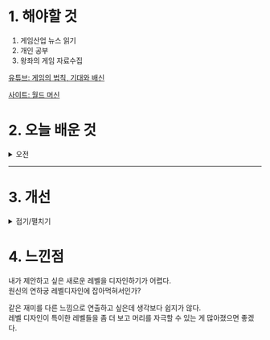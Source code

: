 
# 1. 해야할 것

1. 게임산업 뉴스 읽기 
2. 개인 공부  
3. 왕좌의 게임 자료수집

[유튜브: 게임의 법칙, 기대와 배신](https://www.youtube.com/watch?v=kzWUg1jIoFQ)

[사이트: 월드 머신](https://hello-5200.tistory.com/entry/World-Machine-%EA%B8%B0%EC%B4%88-feat-%EC%84%A4%EC%B9%98-%EA%B8%B0%EB%B3%B8-%EC%82%B0%EC%95%85-%EC%A7%80%ED%98%95-%EC%83%9D%EC%84%B1)

# 2. 오늘 배운 것

<details>
<summary>오전</summary>

## 오늘의 뉴스
### 요약
■ 반다이남코, '위쳐3' 개발진 신작 퍼블리싱 맡는다 
반다이남코 엔터테인먼트 코리아(지사장 장태근)는 Rebel Wolves의 발매 예정인 첫 타이틀, 'Dawnwalker' 사가의 첫 번째 게임을 반다이남코 엔터테인먼트가 글로벌 퍼블리셔를 맡아 발매할 예정이라고 발표했습니다. 이에 따라, 반다이남코 엔터테인먼트는 Rebel Wolves의 발매 예정인 첫 타이틀인 Dawnwalker 사가 첫 번째 게임의 글로벌 퍼블리셔를 맡게 됐습니다.

■ 넷마블 나혼렙, 프랑스 K-박람회에 대표 게임 콘텐츠로 참가
넷마블(대표 권영식, 김병규)은 오는 26일부터 30일까지 프랑스 파리의 '브롱냐르 궁'에서 개최되는 '2024 프랑스 K-박람회'에 '나 혼자만 레벨업:어라이즈'(개발사 넷마블네오)를 출품한다고 25일 밝혔습니다. 넷마블 관계자는 "K-콘텐츠의 대표적인 IP 확장 사례로 '나 혼자만 레벨업:어라이즈'가 주목을 받고 있다"며 "앞으로도 '나 혼자만 레벨업:어라이즈'를 통해 K-콘텐츠의 우수성을 알릴 수 있도록 노력하겠다"라고 밝혔습니다.

■ 콜 오브 듀티: 블랙 옵스6, 금일 출시 
콜 오브 듀티: 블랙 옵스 6(이하 블랙 옵스 6)가 긴장감과 몰입을 선사하는 서사적 캠페인과 블록버스터급 강렬한 액션으로 10월 25일(이하 한국 시간 기준) 전 세계 출시됩니다. 오늘 블랙 옵스6가 출시됨에 따라 Xbox One®, Xbox Series X|S, PlayStation 5®, PlayStation 4® 및 Battle.net®, Microsoft Store, Steam 등 다양한 플랫폼을 통해 각자에게 최적화된 플랫폼과 원하는 에디션으로 블랙 옵스 6의 긴장감과 액션 넘치는 세계 속으로 빠져들 수 있습니다.

■ 랑그릿사 제작진 신작 '메카아라시', 사전예약 100만 돌파 
SRPG 전문 개발사 블랙잭 스튜디오는 자사가 개발한 최신 모바일 SRPG '메카아라시'가 사전예약자 수 100만 명을 돌파했다고 25일 밝혔습니다. '랑그릿사' 제작진의 최종병기 SRPG '메카아라시'는 '스톰스틸 합금'을 사용하는 메카를 전투 무기로 앞세운 근미래식 판타지 세계관이  배경입니다.

■ SOOP, 5년 만에 새 이름으로 지스타 2024 참가
SOOP이 올 11월에 열리는 국제게임전시회인 '지스타(G-STAR) 2024'에 5년 만에 참가합니다. SOOP의 지스타 슬로건인 'Let's ( ) with SOOP'은 "숲(SOOP)과 함께 모든 것을 할 수 있다"는 메시지를 담고 있으며, 슬로건에 걸맞게 유저와 스트리머가 모두 함께 즐길 수 있는 다양한 프로그램을 부스 안에서 진행할 예정입니다.

■ 영국행 티켓은 누구에게? 젠지-T1 진검승부
리그 오브 레전드(League of Legends; LoL)를 개발, 서비스하고 있는 라이엇 게임즈는 2024 리그 오브 레전드 월드 챔피언십의 4강전이 26일(토)과 27일(일) 이틀 동안 프랑스 파리에 위치한 아디다스 아레나에서 열린다고 밝혔습니다. LCK 2번 시드 자격으로 월드 챔피언십에 나선 젠지는 스위스 스테이지를 3전 전승으로 마무리한 뒤 8강에서 LCS(북미) 1번 시드 플라이퀘스트를 천신만고 끝에 제압하며 4강에 진출했습니다.

■ 쿠키런: 모험의 탑, 구글플레이와 지스타 출전
데브시스터즈㈜(대표 조길현)의 개발 스튜디오 오븐게임즈㈜(대표 배형욱)가 개발한 '쿠키런: 모험의 탑'이 오는 11월 14일부터 17일까지 부산 벡스코에서 열리는 '지스타 2024'의 구글플레이 전시 부스에서 유저들을 만납니다. 지난 지스타에서는 13만 명 이상이 쿠키런: 모험의 탑 시연존에서 게임을 체험하고 현장 굿즈도 빠르게 전량 소진되는 등 부스 내 가장 뜨거운 반응을 얻은 것으로 알려졌습니다.

■ 주말 내내 플레이 가능! '슈퍼바이브' CBT 시간 확대 
띠어리크래프트가 개발하고, 넥슨이 서비스 예정인 '슈퍼바이브'가 CBT 플레이 시간을 확대하기로 결정했습니다. '슈퍼바이브'는 지난 주말로 마무리된 스팀 넥스트 페스트에서 두 번째로 가장 많이 플레이한 참가작에 이름을 올릴 정도로 높은 관심을 받은 바 있으며, 약 45만여 명이 체험판을 다운로드 한 것으로 나타났습니다.

■ [이슈] 위영광 대표 반박, "중국을 위해 일하지 않았다" 
국정감사에서 "e스포츠 국제 표준 문제에서 중국 편을 든다"라고 지목받았던 위영광 바나나컬처게이밍앤미디어 대표가 25일 입장을 밝혔습니다. 이 과정에서 강 의원은 "기술표준원에 등록된 우리 쪽 전문가가 위영광이라는 분이다"라며 "중국 쪽 최대 e스포츠 회사의 자회사 한국 지사장인데, 무늬만 한국인이지 월급은 중국에서 받는다. 기술표준화 대응 회의에 참석해서는 중국 편을 드는 듯한 발언까지 했다"라고 주장했습니다.

■ [게임국감] 김성회 "게임검열법, 지나치게 모호해서 지나치게 문제" 
'G식백과' 김성회 유튜버가 국회 국정감사에서 게임검열법 헌법소원 청구 취지를 밝혔습니다. 김 유튜버는 국정감사 때 "법 자체는 간단하지만, 지나치게 모호하기 때문에 지나치게 문제가 되고 있다"며 "지난 2년간 500여 종의 게임이 장르를 불문하고 한국에서만 차단을 당했는데, 차단 근거는 다 한 줄이었다. 모방범죄의 우려 때문"이라고 소개했습니다.

■ 무협 RPG '낭만강호' 오늘부터 정식 서비스 실시
아이클럭워크는 WhaleGames에서 개발하고, 자사에서 서비스하는 추억의 무협 RPG ‘낭만강호’의 정식 서비스를 오늘 11시부터 구글 플레이스토어, 애플 앱스토어, 원스토어, 갤럭시 스토어에서 시작했다고 밝혔습니다.

■ 각 세대를 대표하는 PS 진영 게임은? PS 파트너 어워드 투표 개시 
올해 유저들이 최고의 PS 게임과 각 세대별 최고의 PS 게임을 선정하는 어워드 투표가 진행됩니다. 올해로 30주년을 맞은 PS 파트너 어워드는 2023년 10월 1일부터 2024년 9월 30일까지 일본 및 아시아 지역에서 총 플레이 시간이 가장 많았던 상위 30개 타이틀을 대상으로 합니다. 

■ 마계가 되어버린 학교, 던전 RPG '학원마경' 11월 7일 출시
글로벌 게임 퍼블리셔 CFK(대표 구창식)은 오늘(24일), 던전 RPG 신작 '학원마경(High School Crisis)'을 스팀 플랫폼으로 오는 11월 7일(목) 글로벌 발매하기로 결정했다고 밝혔습니다. '학원마경'은 국내 개발사 피아이소프트가 개발한 게임으로, '심볼 인카운터(필드애 배치된 적, NPC와 접촉해 전투/이벤트가 일어나는 방식)'를 던전 RPG 장르에 도입, 보다 다이내믹한 게임 플레이를 경험할 수 있는 것이 특징입니다.

■ '몬헌 와일즈' 오픈 베타 예고, 한정 듀얼센스도 출시 
몬스터 헌터 와일즈 출시를 기념해 제작된 한정판 DualSense 무선 컨트롤러가 타이틀 발매일과 동일한 2025년 2월 28일 출시됩니다. 몬스터 헌터 와일즈는 DualSense 무선 컨트롤러의 햅틱 피드백과 적응형 트리거, 내장 스피커, Tempest 3D 오디오 기술, 모션 센서를 활용해 실제로 필드를 모험하며 몬스터를 사냥하는 듯한 몰입감 넘치는 게임 경험을 선사합니다.

■ 볼텍스게이밍, 명조 ‘유호’ 디지털 포토카드 이벤트 24일 실시
'볼텍스게이밍(Vortex Gaming)'은 쿠로게임즈의 오픈월드 ARPG '명조: 워더링 웨이브(이하 명조)'의 신규 캐릭터 '유호'의 디지털 포토카드 이벤트를 진행한다고 24일 밝혔습니다. 10월 24일부터 11월 13일까지 진행되는 이번 이벤트에서는 미션을 완료하면 명조 IP를 활용한 디지털 굿즈를 얻을 수 있습니다.

■ 워크래프트 세계관 30주년! 11월 14일 기념 방송 예고 
블리자드 엔터테인먼트(Blizzard Entertainment)를 대표하는 IP 중 하나인 워크래프트(Warcraft) 세계관이 아제로스에서 수많은 모험을 거듭하며 30주년을 맞이하는 가운데, 오는 11월 14일(이하 한국시간) 월드 오브 워크래프트와 클래식, 하스스톤, 워크래프트 럼블 개발팀이 한데 모여 특별한 방송을 진행합니다. 한편, 월드 오브 워크래프트: 내부 전쟁(World of Warcraft: The War Within)'의 첫 번째 대규모 업데이트인 11.0.5 콘텐츠 업데이트가 오늘 적용, 20년에 걸친 모험의 역사를 기념하는 게임 내 이벤트인 '월드 오브 워크래프트 20주년 기념제'도시작됐습니다.

■ 스위치용 '썸썸편의점' 두 번째 DLC팩, 24일 출시
글로벌 게임 퍼블리셔 CFK(대표 구창식)은 오늘(24일), 테일즈샵의 경영 연애 시뮬레이션 '썸썸 편의점' 닌텐도 스위치판의 두 번째 DLC 팩 '방예나 애프터 스토리'를 글로벌 발매한다고 밝혔습니다. 자사는 썸썸 편의점 첫 DLC 팩인 '아델라 애프터 스토리' 이후에도 방예나, 편수희의 추가 스토리를 그려낸 '방예나 애프터 스토리', '편수희 애프터 스토리'를 각각 10월 24일(목), 12월 19일(목)에 발매할 예정입니다.

■ [게임국감] 중국, e스포츠 표준 장악 나서는데...우리 정부는 '수수방관' 
중국이 e스포츠 국제 표준을 선점하기 위해 치밀하게 움직이는 동안, 우리 정부는 사실상 손 놓고 있던 것으로 나타났습니다. 국회 문화체육관광위원회 강유정 의원(더불어민주당)은 24일 문화체육관광부 종합감사에서 "중국의 '국제 e스포츠 표준화 제안서'가 ISO(국제표준화기구) 에 채택되는 과정을 우리 정부가 방관했을 뿐만 아니라, 오히려 중국에 유리한 환경을 조성하는 데 일조했다"며 정부의 직무유기를 강하게 질타했습니다.
</details>

****



# 3. 개선


<details>
<summary>접기/펼치기</summary>


</details>



# 4. 느낀점
내가 제안하고 싶은 새로운 레벨을 디자인하기가 어렵다.\
원신의 연하궁 레벨디자인에 잡아먹혀서인가?

같은 재미를 다른 느낌으로 연출하고 싶은데 생각보다 쉽지가 않다.\
레벨 디자인이 특이한 레벨들을 좀 더 보고 머리를 자극할 수 있는 게 많아졌으면 좋겠다.

